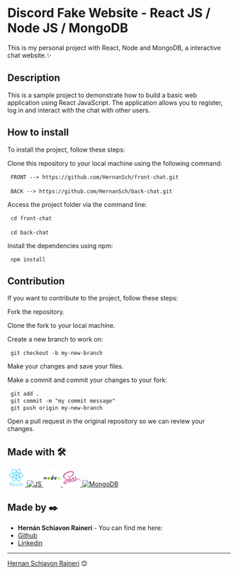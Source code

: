 # Discord Fake Website - React JS / Node JS / MongoDB

This is my personal project with React, Node and MongoDB, a interactive chat website.✨

## Description

This is a sample project to demonstrate how to build a basic web application using React JavaScript.
The application allows you to register, log in and interact with the chat with other users.

## How to install

To install the project, follow these steps:

Clone this repository to your local machine using the following command:

     FRONT --> https://github.com/HernanSch/front-chat.git

     BACK --> https://github.com/HernanSch/back-chat.git

Access the project folder via the command line:

     cd front-chat

     cd back-chat

Install the dependencies using npm:

     npm install

## Contribution

If you want to contribute to the project, follow these steps:

Fork the repository.

Clone the fork to your local machine.

Create a new branch to work on:

     git checkout -b my-new-branch

Make your changes and save your files.

Make a commit and commit your changes to your fork:

     git add .
     git commit -m "my commit message"
     git push origin my-new-branch

Open a pull request in the original repository so we can review your changes.
     

## Made with 🛠️
 
<a href="https://reactjs.org/" target="_blank" rel="noreferrer"> <img src="https://raw.githubusercontent.com/devicons/devicon/master/icons/react/react-original-wordmark.svg" alt="react" width="40" height="40"/> </a> <a href="https://www.javascript.com/" target="_blank" rel="noreferrer"> <img src="https://i.imgur.com/84IfG7c.png" alt="JS" width="40" height="40"/> </a> <a href="https://nodejs.org" target="_blank" rel="noreferrer"> <img src="https://raw.githubusercontent.com/devicons/devicon/master/icons/nodejs/nodejs-original-wordmark.svg" alt="nodejs" width="40" height="40"/> </a> <a href="https://sass-lang.com" target="_blank" rel="noreferrer"> <img src="https://raw.githubusercontent.com/devicons/devicon/master/icons/sass/sass-original.svg" alt="sass" width="40" height="40"/> </a> <a href="https://www.mongodb.com/" target="_blank" rel="noreferrer"> <img src="https://docs.mongodb.com/images/mongodb-logo.png" alt="MongoDB" width="40" height="40"/></a>


## Made by ✒️

* **Hernán Schiavon Raineri** - You can find me here:
* [Github](https://github.com/HernanSch)
* [Linkedin](https://www.linkedin.com/in/hernan-schiavon-raineri/) 







---
[Hernan Schiavon Raineri](https://github.com/HernanSch) 😊
